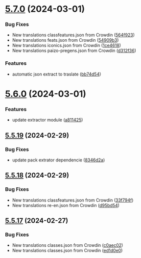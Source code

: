 # [5.7.0](https://github.com/allnnde/pf2e-esp-translation/compare/v5.6.0...v5.7.0) (2024-03-01)


### Bug Fixes

* New translations classfeatures.json from Crowdin ([564f923](https://github.com/allnnde/pf2e-esp-translation/commit/564f92397b4049b8ff000f3d9ce6587c73753238))
* New translations feats.json from Crowdin ([54909b3](https://github.com/allnnde/pf2e-esp-translation/commit/54909b351bc0ad41b1ee8894cd823d93cf7ed20e))
* New translations iconics.json from Crowdin ([1ce4618](https://github.com/allnnde/pf2e-esp-translation/commit/1ce46187a2b9a6974a2d6f7622c93d938702ee2e))
* New translations paizo-pregens.json from Crowdin ([d312f36](https://github.com/allnnde/pf2e-esp-translation/commit/d312f366c0eb0303330ade26dadfed127dc5d380))


### Features

* automatic json extract to traslate ([bb74d54](https://github.com/allnnde/pf2e-esp-translation/commit/bb74d543807e965fdbf3d9c5cb9898ef20591c30))



# [5.6.0](https://github.com/allnnde/pf2e-esp-translation/compare/v5.5.19...v5.6.0) (2024-03-01)


### Features

* update extractor module ([a811425](https://github.com/allnnde/pf2e-esp-translation/commit/a811425d0b244e042b49ebe2818826ab79baecb0))



## [5.5.19](https://github.com/allnnde/pf2e-esp-translation/compare/v5.5.18...v5.5.19) (2024-02-29)


### Bug Fixes

* update pack extrator dependencie ([8346d2a](https://github.com/allnnde/pf2e-esp-translation/commit/8346d2a0446df64919d0a39932fe7e224f344b6c))



## [5.5.18](https://github.com/allnnde/pf2e-esp-translation/compare/v5.5.17...v5.5.18) (2024-02-29)


### Bug Fixes

* New translations classfeatures.json from Crowdin ([33f794f](https://github.com/allnnde/pf2e-esp-translation/commit/33f794fee555c05029f57e7f5668bd12277a476b))
* New translations re-en.json from Crowdin ([d95bd54](https://github.com/allnnde/pf2e-esp-translation/commit/d95bd541c6f6dd7071467a4868e33dfca41b1ed8))



## [5.5.17](https://github.com/allnnde/pf2e-esp-translation/compare/v5.5.16...v5.5.17) (2024-02-27)


### Bug Fixes

* New translations classes.json from Crowdin ([c0aec02](https://github.com/allnnde/pf2e-esp-translation/commit/c0aec028fa14aa77c9cc6ee405f62a9b498a2bbf))
* New translations classes.json from Crowdin ([ed1d0e0](https://github.com/allnnde/pf2e-esp-translation/commit/ed1d0e04944cc983ea59d4f452a488e7ec0e6abd))



